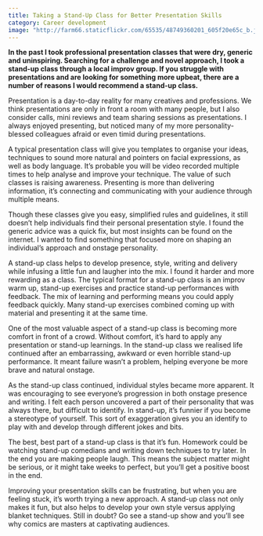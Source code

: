 ```yaml
---
title: Taking a Stand-Up Class for Better Presentation Skills
category: Career development
image: "http://farm66.staticflickr.com/65535/48749360201_605f20e65c_b.jpg"
---
```


**In the past I took professional presentation classes that were dry, generic and uninspiring. Searching for a challenge and novel approach, I took a stand-up class through a local improv group. If you struggle with presentations and are looking for something more upbeat, there are a number of reasons I would recommend a stand-up class.**

Presentation is a day-to-day reality for many creatives and professions. We think presentations are only in front a room with many people, but I also consider calls, mini reviews and team sharing sessions as presentations. I always enjoyed presenting, but noticed many of my more personality-blessed colleagues afraid or even timid during presentations.

A typical presentation class will give you templates to organise your ideas, techniques to sound more natural and pointers on facial expressions, as well as body language. It’s probable you will be video recorded multiple times to help analyse and improve your technique. The value of such classes is raising awareness. Presenting is more than delivering information, it’s connecting and communicating with your audience through multiple means.

Though these classes give you easy, simplified rules and guidelines, it still doesn’t help individuals find their personal presentation style. I found the generic advice was a quick fix, but most insights can be found on the internet. I wanted to find something that focused more on shaping an individual’s approach and onstage personality.

A stand-up class helps to develop presence, style, writing and delivery while infusing a little fun and laugher into the mix. I found it harder and more rewarding as a class. The typical format for a stand-up class is an improv warm up, stand-up exercises and practice stand-up performances with feedback. The mix of learning and performing means you could apply feedback quickly. Many stand-up exercises combined coming up with material and presenting it at the same time. 

One of the most valuable aspect of a stand-up class is becoming more comfort in front of a crowd. Without comfort, it’s hard to apply any presentation or stand-up learnings. In the stand-up class we realised life continued after an embarrassing, awkward or even horrible stand-up performance. It meant failure wasn’t a problem, helping everyone be more brave and natural onstage. 

As the stand-up class continued, individual styles became more apparent. It was encouraging to see everyone’s progression in both onstage presence and writing. I felt each person uncovered a part of their personality that was always there, but difficult to identify. In stand-up, it’s funnier if you become a stereotype of yourself. This sort of exaggeration gives you an identify to play with and develop through different jokes and bits. 

The best, best part of a stand-up class is that it’s fun. Homework could be watching stand-up comedians and writing down techniques to try later. In the end you are making people laugh. This means the subject matter might be serious, or it might take weeks to perfect, but you’ll get a positive boost in the end. 

Improving your presentation skills can be frustrating, but when you are feeling stuck, it’s worth trying a new approach. A stand-up class not only makes it fun, but also helps to develop your own style versus applying blanket techniques. Still in doubt? Go see a stand-up show and you’ll see why comics are masters at captivating audiences.
